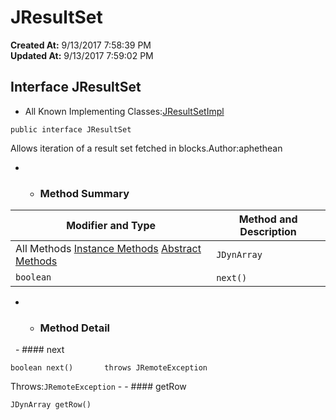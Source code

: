 # JResultSet

**Created At:** 9/13/2017 7:58:39 PM  
**Updated At:** 9/13/2017 7:59:02 PM  


## Interface JResultSet

- All Known Implementing Classes:[JResultSetImpl](file:///C%3A/Users/coreyl/Desktop/jremote-docs/javadocs/com/jbase/jremote/io/JResultSetImpl.html "class in com.jbase.jremote.io")
```
public interface JResultSet
```

Allows iteration of a result set fetched in blocks.Author:aphethean
- - ### Method Summary


| Modifier and Type | Method and Description |
| --- | --- |
All Methods [Instance Methods](javascript%3Ashow%282%29;) [Abstract Methods](javascript%3Ashow%284%29;) | `JDynArray` | `getRow()`  |
| `boolean` | `next()`  |
- - ### Method Detail
 
        - #### next

```
boolean next()       throws JRemoteException
```
Throws:`JRemoteException`
    - - #### getRow

```
JDynArray getRow()
```

